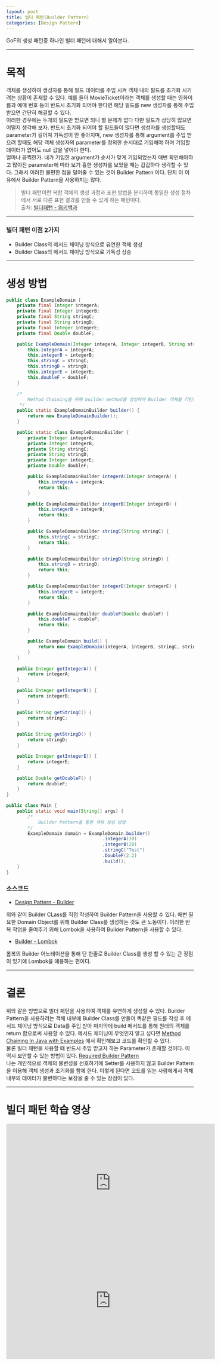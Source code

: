 ```yaml
---
layout: post
title: 빌더 패턴(Builder Pattern)
categories: [Design Pattern]
---
```


GoF의 생성 패턴중 하나인 빌더 패턴에 대해서 알아본다.    

---

# 목적    

객체를 생성하여 생성자를 통해 필드 데이터를 주입 시켜 객체 내의 필드를 초기화 시키려는 상황이 존재할 수 있다. 예를 들어 MovieTicket이라는 객체를 생성할 때는 영화이름과 예매 번호 등이 반드시 초기화 되어야 한다면 해당 필드를 new 생성자를 통해 주입 받으면 간단히 해결할 수 있다.    
이러한 경우에는 두개의 필드만 받으면 되니 별 문제가 없다 다만 필드가 상당히 많으면 어떨지 생각해 보자. 반드시 초기화 되어야 할 필드들이 많다면 생성자를 생성할때도 parameter가 길어져 가독성이 안 좋아지며, new 생성자를 통해 argument를 주입 받으려 할때도 해당 객체 생성자의 parameter를 정의한 순서대로 기입해야 하며 기입할 데이터가 없어도 null 값을 넣어야 한다.     
얼마나 끔찍한가. 내가 기입한 argument가 순서가 맞게 기입되었는지 매번 확인해야하고 많아진 parameter에 따라 보기 흉한 생성자를 보았을 때는 갑갑하다 생각할 수 있다. 그래서 이러한 불편한 점을 덜어줄 수 있는 것이 Builder Pattern 이다. 단지 이 이유에서 Builder Pattern을 사용하지는 않다.    

> 빌더 패턴이란 복합 객체의 생성 과정과 표현 방법을 분리하여 동일한 생성 절차에서 서로 다른 표현 결과를 만들 수 있게 하는 패턴이다.    
> 출처: [빌더패턴 - 위키백과](https://ko.wikipedia.org/wiki/%EB%B9%8C%EB%8D%94_%ED%8C%A8%ED%84%B4)

---

### 빌더 패턴 이점 2가지
- Builder Class의 메서드 체이닝 방식으로 유연한 객체 생성
- Builder Class의 메서드 체이닝 방식으로 가독성 상승

---

# 생성 방법    

```java
public class ExampleDomain {
    private final Integer integerA;
    private final Integer integerB;
    private final String stringC;
    private final String stringD;
    private final Integer integerE;
    private final Double doubleF;

    public ExampleDomain(Integer integerA, Integer integerB, String stringC, String stringD, Integer integerE, Double doubleF) {
        this.integerA = integerA;
        this.integerB = integerB;
        this.stringC = stringC;
        this.stringD = stringD;
        this.integerE = integerE;
        this.doubleF = doubleF;
    }

    /*
        Method Chaining을 위해 builder method를 생성하여 Builder 객체를 리턴한다.
     */
    public static ExampleDomainBuilder builder() {
        return new ExampleDomainBuilder();
    }

    public static class ExampleDomainBuilder {
        private Integer integerA;
        private Integer integerB;
        private String stringC;
        private String stringD;
        private Integer integerE;
        private Double doubleF;

        public ExampleDomainBuilder integerA(Integer integerA) {
            this.integerA = integerA;
            return this;
        }

        public ExampleDomainBuilder integerB(Integer integerB) {
            this.integerB = integerB;
            return this;
        }

        public ExampleDomainBuilder stringC(String stringC) {
            this.stringC = stringC;
            return this;
        }

        public ExampleDomainBuilder stringD(String stringD) {
            this.stringD = stringD;
            return this;
        }

        public ExampleDomainBuilder integerE(Integer integerE) {
            this.integerE = integerE;
            return this;
        }

        public ExampleDomainBuilder doubleF(Double doubleF) {
            this.doubleF = doubleF;
            return this;
        }

        public ExampleDomain build() {
            return new ExampleDomain(integerA, integerB, stringC, stringD, integerE, doubleF);
        }
    }

    public Integer getIntegerA() {
        return integerA;
    }

    public Integer getIntegerB() {
        return integerB;
    }

    public String getStringC() {
        return stringC;
    }

    public String getStringD() {
        return stringD;
    }

    public Integer getIntegerE() {
        return integerE;
    }

    public Double getDoubleF() {
        return doubleF;
    }
}
```

```java
public class Main {
    public static void main(String[] args) {
        /*
            Builder Pattern을 통한 객체 생성 방법
        */
        ExampleDomain domain = ExampleDomain.builder()
                                    .integerA(10)
                                    .integerB(20)
                                    .stringC("Test")
                                    .DoubleF(2.2)
                                    .build();
    }
}
```

### 소스코드    

- [Design Pattern - Builder](https://github.com/jun7343/java-drill/tree/main/src/main/java/io/drill/java/design_pattern/creational/builder)

위와 같이 Builder CLass를 직접 작성하여 Builder Pattern을 사용할 수 있다. 매번 필요한 Domain Object를 위해 Builder Class를 생성하는 것도 큰 노동이다. 이러한 반복 작업을 줄여주기 위해 Lombok을 사용하여 Builder Pattern을 사용할 수 있다.    
- [Builder - Lombok](https://projectlombok.org/features/Builder)    

롬복의 Builder 어노테이션을 통해 단 한줄로 Builder Class를 생성 할 수 있는 큰 장점이 있기에 Lombok을 애용하는 편이다.

---
# 결론    

위와 같은 방법으로 빌더 패턴을 사용하여 객체를 유연하게 생성할 수 있다. Builder Pattern을 사용하려는 객체 내부에 Builder Class를 만들어 똑같은 필드를 작성 후 메서드 체이닝 방식으로 Data를 주입 받아 마지막에 build 메서드를 통해 원래의 객체를 return 함으로써 사용할 수 있다. 메서드 체이닝이 무엇인지 알고 싶다면 [Method Chaining In Java with Examples](https://www.geeksforgeeks.org/method-chaining-in-java-with-examples/) 에서 확인해보고 코드를 확인할 수 있다.    
물론 빌더 패턴을 사용할 떄 반드시 주입 받고자 하는 Parameter가 존재할 것이다. 이 역시 보안할 수 있는 방법이 있다. [Required Builder Pattern](https://github.com/jun7343/java-drill/blob/main/src/main/java/io/drill/java/design_pattern/creational/builder/RequiredExampleDomain.java)    
나는 개인적으로 객체의 불변성을 선호하기에 Setter를 사용하지 않고 Builder Pattern을 이용해 객체 생성과 초기화를 함께 한다. 이렇게 된다면 코드를 읽는 사람에게서 객체 내부의 데이터가 불변하다는 보장을 줄 수 있는 장점이 있다.    

---

# 빌더 패턴 학습 영상

<iframe width="560" height="315" src="https://www.youtube.com/embed/SWbW5ZzeARU" title="YouTube video player" frameborder="0" allow="accelerometer; autoplay; clipboard-write; encrypted-media; gyroscope; picture-in-picture" allowfullscreen></iframe>    
<iframe width="560" height="315" src="https://www.youtube.com/embed/lJES5TQTTWE" title="YouTube video player" frameborder="0" allow="accelerometer; autoplay; clipboard-write; encrypted-media; gyroscope; picture-in-picture" allowfullscreen></iframe>


